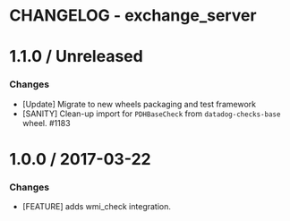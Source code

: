 # CHANGELOG - exchange_server 

1.1.0 / Unreleased
==================
### Changes

* [Update] Migrate to new wheels packaging and test framework
* [SANITY] Clean-up import for `PDHBaseCheck` from `datadog-checks-base` wheel. #1183


1.0.0 / 2017-03-22
==================
### Changes

* [FEATURE] adds wmi_check integration.
